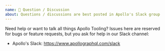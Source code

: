 ```yaml
---
name: 🤗 Question / Discussion
about: Questions / discussions are best posted in Apollo's Slack group.
---
```


Need help or want to talk all things Apollo Tooling? Issues here are reserved for bugs or feature requests, but you ask for help in our Slack channel:

- Apollo's Slack: https://www.apollographql.com/slack
